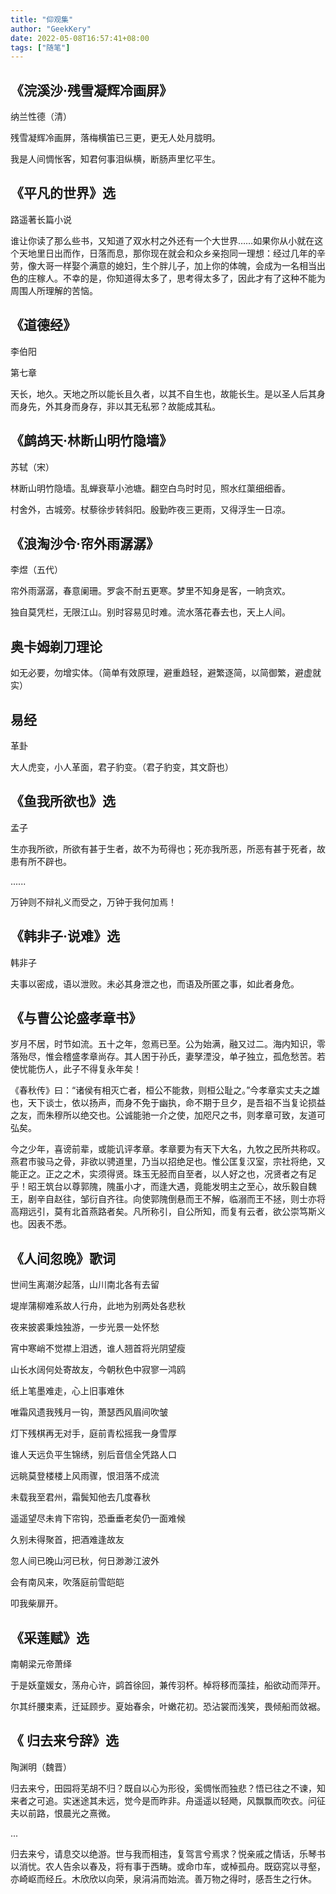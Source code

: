 ```yaml
---
title: "仰观集"
author: "GeekKery"
date: 2022-05-08T16:57:41+08:00
tags: ["随笔"]
---
```


## 《浣溪沙·残雪凝辉冷画屏》

纳兰性德（清）

残雪凝辉冷画屏，落梅横笛已三更，更无人处月胧明。

我是人间惆怅客，知君何事泪纵横，断肠声里忆平生。

## 《平凡的世界》选

路遥著长篇小说

谁让你读了那么些书，又知道了双水村之外还有一个大世界……如果你从小就在这个天地里日出而作，日落而息，那你现在就会和众乡亲抱同一理想：经过几年的辛劳，像大哥一样娶个满意的媳妇，生个胖儿子，加上你的体魄，会成为一名相当出色的庄稼人。不幸的是，你知道得太多了，思考得太多了，因此才有了这种不能为周围人所理解的苦恼。

## 《道德经》

李伯阳

第七章

天长，地久。天地之所以能长且久者，以其不自生也，故能长生。是以圣人后其身而身先，外其身而身存，非以其无私邪？故能成其私。

## 《鹧鸪天·林断山明竹隐墙》

苏轼（宋）

林断山明竹隐墙。乱蝉衰草小池塘。翻空白鸟时时见，照水红蕖细细香。

村舍外，古城旁。杖藜徐步转斜阳。殷勤昨夜三更雨，又得浮生一日凉。

## 《浪淘沙令·帘外雨潺潺》

李煜（五代）

帘外雨潺潺，春意阑珊。罗衾不耐五更寒。梦里不知身是客，一晌贪欢。

独自莫凭栏，无限江山。别时容易见时难。流水落花春去也，天上人间。

## 奥卡姆剃刀理论

如无必要，勿增实体。（简单有效原理，避重趋轻，避繁逐简，以简御繁，避虚就实）

## 易经

革卦

大人虎变，小人革面，君子豹变。（君子豹变，其文蔚也）

## 《鱼我所欲也》选

孟子

生亦我所欲，所欲有甚于生者，故不为苟得也；死亦我所恶，所恶有甚于死者，故患有所不辟也。

......

万钟则不辩礼义而受之，万钟于我何加焉！

## 《韩非子·说难》选

韩非子

夫事以密成，语以泄败。未必其身泄之也，而语及所匿之事，如此者身危。

## 《与曹公论盛孝章书》

岁月不居，时节如流。五十之年，忽焉已至。公为始满，融又过二。海内知识，零落殆尽，惟会稽盛孝章尚存。其人困于孙氏，妻孥湮没，单孑独立，孤危愁苦。若使忧能伤人，此子不得复永年矣！

《春秋传》曰：“诸侯有相灭亡者，桓公不能救，则桓公耻之。”今孝章实丈夫之雄也，天下谈士，依以扬声，而身不免于幽执，命不期于旦夕，是吾祖不当复论损益之友，而朱穆所以绝交也。公诚能驰一介之使，加咫尺之书，则孝章可致，友道可弘矣。

今之少年，喜谤前辈，或能讥评孝章。孝章要为有天下大名，九牧之民所共称叹。燕君市骏马之骨，非欲以骋道里，乃当以招绝足也。惟公匡复汉室，宗社将绝，又能正之。正之之术，实须得贤。珠玉无胫而自至者，以人好之也，况贤者之有足乎！昭王筑台以尊郭隗，隗虽小才，而逢大遇，竟能发明主之至心，故乐毅自魏王，剧辛自赵往，邹衍自齐往。向使郭隗倒悬而王不解，临溺而王不拯，则士亦将高翔远引，莫有北首燕路者矣。凡所称引，自公所知，而复有云者，欲公崇笃斯义也。因表不悉。

## 《人间忽晚》歌词

世间生离潮汐起落，山川南北各有去留

堤岸蒲柳难系故人行舟，此地为别两处各悲秋

夜来披裘秉烛独游，一步光景一处怀愁

宵中寒峭不觉襟上泪透，谁人翘首将光阴望瘦

山长水阔何处寄故友，今朝秋色中寂寥一鸿鸥

纸上笔墨难走，心上旧事难休

唯霜风遗我残月一钩，萧瑟西风眉间吹皱

灯下残棋再无对手，庭前青松摇我一身雪厚

谁人天远负平生锦绣，别后音信全凭路人口

远眺莫登楼楼上风雨骤，恨泪落不成流

未载我至君州，霜鬓知他去几度春秋

遥遥望尽未肯下帘钩，恐垂垂老矣仍一面难候

久别未得聚首，把酒难逢故友

忽人间已晚山河已秋，何日渺渺江波外

会有南风来，吹落庭前雪皑皑

叩我柴扉开。

## 《采莲赋》选

南朝梁元帝萧绎

于是妖童媛女，荡舟心许，鹢首徐回，兼传羽杯。棹将移而藻挂，船欲动而萍开。

尔其纤腰束素，迁延顾步。夏始春余，叶嫩花初。恐沾裳而浅笑，畏倾船而敛裾。

## 《 归去来兮辞》选

陶渊明（魏晋）

归去来兮，田园将芜胡不归？既自以心为形役，奚惆怅而独悲？悟已往之不谏，知来者之可追。实迷途其未远，觉今是而昨非。舟遥遥以轻飏，风飘飘而吹衣。问征夫以前路，恨晨光之熹微。

...

归去来兮，请息交以绝游。世与我而相违，复驾言兮焉求？悦亲戚之情话，乐琴书以消忧。农人告余以春及，将有事于西畴。或命巾车，或棹孤舟。既窈窕以寻壑，亦崎岖而经丘。木欣欣以向荣，泉涓涓而始流。善万物之得时，感吾生之行休。

